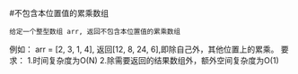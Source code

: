 #不包含本位置值的累乘数组

	给定一个整型数组 arr, 返回不包含本位置值的累乘数组
例如：
	arr = [2, 3, 1, 4], 返回[12, 8, 24, 6],即除自己外，其他位置上的累乘。
要求：
	1.时间复杂度为O(N)
	2.除需要返回的结果数组外，额外空间复杂度为O(1)